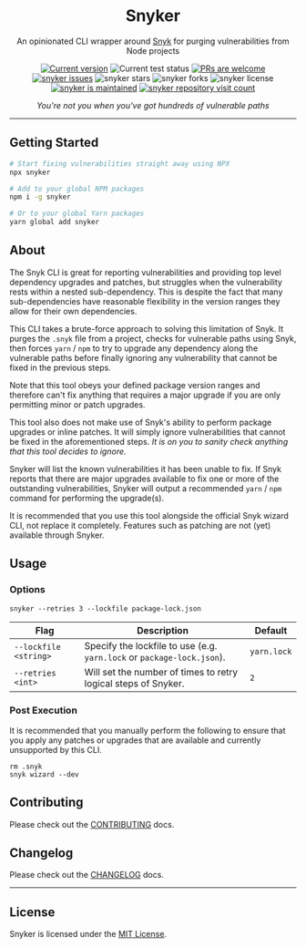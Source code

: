 <p align="center">
  <h1 align="center">Snyker</h1>
</p>
<p align="center">
An opinionated CLI wrapper around <a href=https://snyk.io/">Snyk</a> for purging vulnerabilities from Node projects
</p>
<p align="center">
   <a href="https://github.com/asos-craigmorten/snyker/tags/"><img src="https://img.shields.io/github/tag/asos-craigmorten/snyker" alt="Current version" /></a>
   <img src="https://github.com/asos-craigmorten/snyker/workflows/Test/badge.svg" alt="Current test status" />
   <a href="http://makeapullrequest.com"><img src="https://img.shields.io/badge/PRs-welcome-brightgreen.svg" alt="PRs are welcome" /></a>
   <a href="https://github.com/asos-craigmorten/snyker/issues/"><img src="https://img.shields.io/github/issues/asos-craigmorten/snyker" alt="snyker issues" /></a>
   <img src="https://img.shields.io/github/stars/asos-craigmorten/snyker" alt="snyker stars" />
   <img src="https://img.shields.io/github/forks/asos-craigmorten/snyker" alt="snyker forks" />
   <img src="https://img.shields.io/github/license/asos-craigmorten/snyker" alt="snyker license" />
   <a href="https://GitHub.com/asos-craigmorten/snyker/graphs/commit-activity"><img src="https://img.shields.io/badge/Maintained%3F-yes-green.svg" alt="snyker is maintained" /></a>
   <a href="http://hits.dwyl.com/asos-craigmorten/snyker"><img src="http://hits.dwyl.com/asos-craigmorten/snyker.svg" alt="snyker repository visit count" /></a>
</p>
<p align="center">
  <i>You're not you when you've got hundreds of vulnerable paths</i>
</p>

---

## Getting Started

```bash
# Start fixing vulnerabilities straight away using NPX
npx snyker

# Add to your global NPM packages
npm i -g snyker

# Or to your global Yarn packages
yarn global add snyker
```

## About

The Snyk CLI is great for reporting vulnerabilities and providing top level dependency upgrades and patches, but struggles when the vulnerability rests within a nested sub-dependency. This is despite the fact that many sub-dependencies have reasonable flexibility in the version ranges they allow for their own dependencies.

This CLI takes a brute-force approach to solving this limitation of Snyk. It purges the `.snyk` file from a project, checks for vulnerable paths using Snyk, then forces `yarn` / `npm` to try to upgrade any dependency along the vulnerable paths before finally ignoring any vulnerability that cannot be fixed in the previous steps.

Note that this tool obeys your defined package version ranges and therefore can't fix anything that requires a major upgrade if you are only permitting minor or patch upgrades.

This tool also does not make use of Snyk's ability to perform package upgrades or inline patches. It will simply ignore vulnerabilities that cannot be fixed in the aforementioned steps. _It is on you to sanity check anything that this tool decides to ignore._

Snyker will list the known vulnerabilities it has been unable to fix. If Snyk reports that there are major upgrades available to fix one or more of the outstanding vulnerabilities, Snyker will output a recommended `yarn` / `npm` command for performing the upgrade(s).

It is recommended that you use this tool alongside the official Snyk wizard CLI, not replace it completely. Features such as patching are not (yet) available through Snyker.

## Usage

### Options

```console
snyker --retries 3 --lockfile package-lock.json
```

| Flag                  | Description                                                            | Default     |
| --------------------- | ---------------------------------------------------------------------- | ----------- |
| `--lockfile <string>` | Specify the lockfile to use (e.g. `yarn.lock` or `package-lock.json`). | `yarn.lock` |
| `--retries <int>`     | Will set the number of times to retry logical steps of Snyker.         | `2`         |

### Post Execution

It is recommended that you manually perform the following to ensure that you apply any patches or upgrades that are available and currently unsupported by this CLI.

```console
rm .snyk
snyk wizard --dev
```

## Contributing

Please check out the [CONTRIBUTING](./docs/CONTRIBUTING.md) docs.

## Changelog

Please check out the [CHANGELOG](./docs/CHANGELOG.md) docs.

---

## License

Snyker is licensed under the [MIT License](./LICENSE.md).
